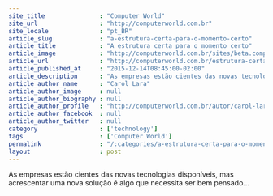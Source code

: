 ```yaml
---
site_title               : "Computer World"
site_url                 : "http://computerworld.com.br"
site_locale              : "pt_BR"
article_slug             : "a-estrutura-certa-para-o-momento-certo"
article_title            : "A estrutura certa para o momento certo"
article_image            : "http://computerworld.com.br/sites/beta.computerworld.com.br/files/news_articles/estrutura.jpg"
article_url              : "http://computerworld.com.br/estrutura-certa-para-o-momento-certo"
article_published_at     : "2015-12-14T08:45:00-02:00"
article_description      : "As empresas estão cientes das novas tecnologias disponíveis, mas acrescentar uma nova solução é algo que necessita ser bem pensado..."
article_author_name      : "Carol Lara"
article_author_image     : null
article_author_biography : null
article_author_profile   : "http://computerworld.com.br/autor/carol-lara"
article_author_facebook  : null
article_author_twitter   : null
category                 : ['technology']
tags                     : ['Computer World']
permalink                : "/:categories/a-estrutura-certa-para-o-momento-certo/"
layout                   : post
---
```


As empresas estão cientes das novas tecnologias disponíveis, mas acrescentar uma nova solução é algo que necessita ser bem pensado...
